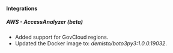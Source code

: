 
#### Integrations
##### AWS - AccessAnalyzer (beta)
- Added support for GovCloud regions.
- Updated the Docker image to: *demisto/boto3py3:1.0.0.19032*.
